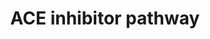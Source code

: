 ---
annotations:
- type: Pathway Ontology
  value: ACE inhibitor drug pathway
authors:
- MaintBot
- Thomas
- Egonw
- Christine Chichester
- Metalmephisto
- Eweitz
description: 'The renin-angiotensin-aldosterone system (RAAS) is central to the control
  of blood pressure and the target of several types of anti-hypertensive drugs. This
  pathway depicts a simplified representation of the pharmacodynamics (PD) of RAAS-acting
  drugs including candidate genes for the pharmacogenomics (PGx) of ACE inhibitors,
  angiotensin receptor blockers (ARBs), renin inhibitor aliskiren and aldosterone
  receptor antagonists. Source: PharmGKB (http://www.pharmgkb.org/do/serve?objId=PA2023&objCls=Pathway)'
last-edited: 2021-05-21
organisms:
- Pan troglodytes
redirect_from:
- /index.php/Pathway:WP915
- /instance/WP915
schema-jsonld:
- '@context': https://schema.org/
  '@id': https://wikipathways.github.io/pathways/WP915.html
  '@type': Dataset
  creator:
    '@type': Organization
    name: WikiPathways
  description: 'The renin-angiotensin-aldosterone system (RAAS) is central to the
    control of blood pressure and the target of several types of anti-hypertensive
    drugs. This pathway depicts a simplified representation of the pharmacodynamics
    (PD) of RAAS-acting drugs including candidate genes for the pharmacogenomics (PGx)
    of ACE inhibitors, angiotensin receptor blockers (ARBs), renin inhibitor aliskiren
    and aldosterone receptor antagonists. Source: PharmGKB (http://www.pharmgkb.org/do/serve?objId=PA2023&objCls=Pathway)'
  keywords:
  - Bradykinin
  - ACE
  - AGT
  - Angiotensin I
  - BDKRB2
  - AGTR2
  - AGTR1
  - Aldosterone
  - ACE Inhibitor
  - KNG1
  - NOS3
  - Angiotensin II
  - REN
  license: CC0
  name: ACE inhibitor pathway
seo: CreativeWork
title: ACE inhibitor pathway
wpid: WP915
---